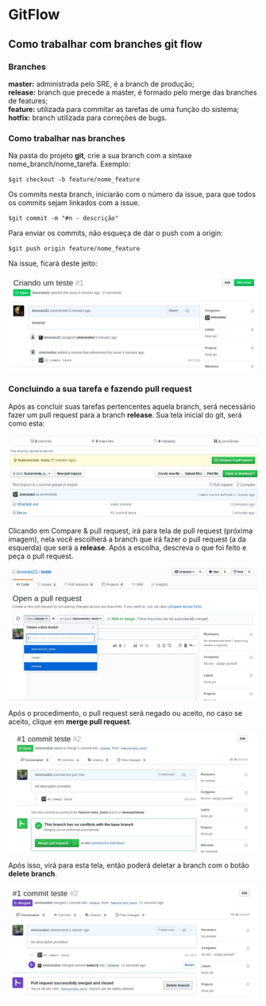 # GitFlow

## Como trabalhar com branches git flow

### Branches

**master:** administrada pelo SRE, é a branch de produção;   
**release:** branch que precede a master, é formado pelo merge das branches de features;   
**feature:** utilizada para commitar as tarefas de uma função do sistema;   
**hotfix:** branch utilizada para correções de bugs.

### Como trabalhar nas branches

Na pasta do projeto **git**, crie a sua branch com a sintaxe nome\_branch/nome\_tarefa. Exemplo:

```text
$git checkout -b feature/nome_feature
```

Os commits nesta branch, iniciarão com o número da issue, para que todos os commits sejam linkados com a issue. 

```text
$git commit -m "#n - descrição" 
```

Para enviar os commits, não esqueça de dar o push com a origin: 

```text
$git push origin feature/nome_feature
```

Na issue, ficará deste jeito: 

![](../.gitbook/assets/img1.png)

### Concluindo a sua tarefa e fazendo pull request

Após as concluir suas tarefas pertencentes aquela branch, será necessário fazer um pull request para a branch **release**. Sua tela inicial do git, será como esta: 

![](../.gitbook/assets/img2.png)

 Clicando em Compare & pull request, irá para tela de pull request \(próxima imagem\), nela você escolherá a branch que irá fazer o pull request \(a da esquerda\) que será a **release**. Após a escolha, descreva o que foi feito e peça o pull request.

![](../.gitbook/assets/img3.png)

Após o procedimento, o pull request será negado ou aceito, no caso se aceito, clique em **merge pull request**. 

![](../.gitbook/assets/img4.png)

Após isso, virá para esta tela, então poderá deletar a branch com o botão **delete branch**. 

![](../.gitbook/assets/img5.png)



